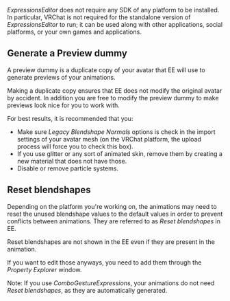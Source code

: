 *ExpressionsEditor* does not require any SDK of any platform to be installed. In particular, VRChat is not required for the standalone version of *ExpressionsEditor* to run; it can be used along with other applications, social platforms, or your own games and applications.

## Generate a Preview dummy

A preview dummy is a duplicate copy of your avatar that EE will use to generate previews of your animations.

Making a duplicate copy ensures that EE does not modify the original avatar by accident. In addition you are free to modify the preview dummy to make previews look nice for you to work with.

For best results, it is recommended that you:

- Make sure *Legacy Blendshape Normals* options is check in the import settings of your avatar mesh (on the VRChat platform, the upload process will force you to check this box).
- If you use glitter or any sort of animated skin, remove them by creating a new material that does not have those.
- Disable or remove particle systems.

## Reset blendshapes

Depending on the platform you're working on, the animations may need to reset the unused blendshape values to the default values in order to prevent conflicts between animations. They are referred to as *Reset blendshapes* in EE.

Reset blendshapes are not shown in the EE even if they are present in the animation.

If you want to edit those anyways, you need to add them through the *Property Explorer* window.

Note: If you use *ComboGestureExpressions*, your animations do not need *Reset blendshapes*, as they are automatically generated.
